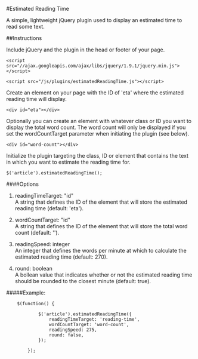 #Estimated Reading Time

A simple, lightweight jQuery plugin used to display an estimated time to read some text.

##Instructions

Include jQuery and the plugin in the head or footer of your page.

    <script src="//ajax.googleapis.com/ajax/libs/jquery/1.9.1/jquery.min.js"></script>
    
    <script src="/js/plugins/estimatedReadingTime.js"></script>
    
Create an element on your page with the ID of 'eta' where the estimated reading time will display.

	<div id="eta"></div>
	
Optionally you can create an element with whatever class or ID you want to display the total word count. The word count will only be displayed if you set the wordCountTarget parameter when initiating the plugin (see below).

	<div id="word-count"></div>
    
Initialize the plugin targeting the class, ID or element that contains the text in which you want to estimate the reading time for. 

	$('article').estimatedReadingTime();
	
####Options

1. readingTimeTarget: "id"
<br />A string that defines the ID of the element that will store the estimated reading time (default: 'eta').

2. wordCountTarget: "id"
<br />A string that defines the ID of the element that will store the total word count (default: ''). 

3. readingSpeed: integer
<br />An integer that defines the words per minute at which to calculate the estimated reading time (default: 270).

4. round: boolean
<br />A bollean value that indicates whether or not the estimated reading time should be rounded to the closest minute (default: true).

#####Example:

		$(function() {
			
				$('article').estimatedReadingTime({
					readingTimeTarget: 'reading-time',
					wordCountTarget: 'word-count',
					readingSpeed: 275,
					round: false,
				});
				
			});